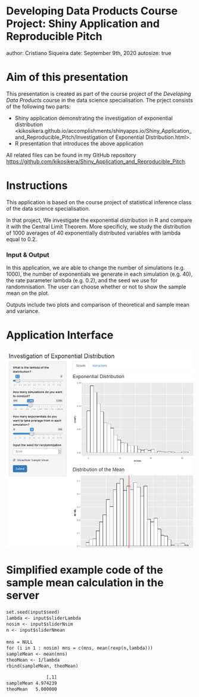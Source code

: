 Developing Data Products Course Project: Shiny Application and Reproducible Pitch
========================================================
author: Cristiano Siqueira
date: September 9th, 2020
autosize: true

Aim of this presentation
========================================================

This presentation is created as part of the course project of the *Developing Data Products* course in the data science specialisation. The prject consists of the following two parts:

- Shiny application demonstrating the investigation of exponential distribution <kikosikera.github.io/accomplishments/shinyapps.io/Shiny_Application_and_Reproducible_Pitch/Investigation of Exponential Distribution.html>.
- R presentation that introduces the above application

All related files can be found in my GitHub repository
<https://github.com/kikosikera/Shiny_Application_and_Reproducible_Pitch>.

Instructions
========================================================
This application is based on the course project of statistical inference class of the data science specialisation.

In that project, We investigate the exponential distribution in R and compare it with the Central Limit Theorem. More specificly, we study the distribution of 1000 averages of 40 exponentially distributed variables with lambda equal to 0.2.

### Input & Output
In this application, we are able to change the number of simulations (e.g. 1000), the number of exponentials we generate in each simulation (e.g. 40), the rate parameter lambda (e.g. 0.2), and the seed we use for randomnisation. The user can choose whether or not to show the sample mean on the plot.

Outputs include two plots and comparison of theoretical and sample mean and variance.

Application Interface
========================================================
![App Interface](https://github.com/kikosikera/Shiny_Application_and_Reproducible_Pitch/blob/master/AppInterface.png)

Simplified example code of the sample mean calculation in the server
========================================================

```
set.seed(input$seed)
lambda <- input$sliderLambda
nosim <- input$sliderNsim
n <- input$sliderNmean
        
mns = NULL
for (i in 1 : nosim) mns = c(mns, mean(rexp(n,lambda)))
sampleMean <- mean(mns)
theoMean <- 1/lambda
rbind(sampleMean, theoMean)
```

```
               [,1]
sampleMean 4.974239
theoMean   5.000000
```
